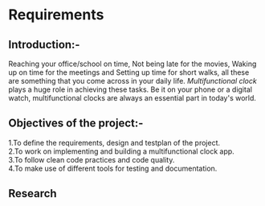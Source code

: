 # Requirements

## Introduction:-

  Reaching your office/school on time, Not being late for the movies, Waking up on time for the meetings and Setting up time for short walks, all these are something that you come across in your daily life. *Multifunctional clock* plays a huge role in achieving these tasks. Be it on your phone or a digital watch, multifunctional clocks are always an essential part in today's world.

## Objectives of the project:-

1.To define the requirements, design and testplan of the project.\
2.To work on implementing and building a multifunctional clock app.\
3.To follow clean code practices and code quality.\
4.To make use of different tools for testing and documentation.

## Research
